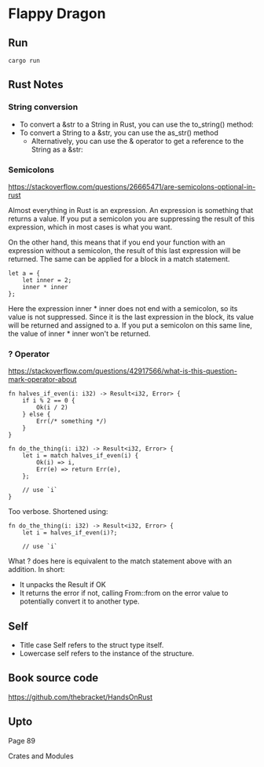 # Flappy Dragon
## Run
```
cargo run
```

## Rust Notes
### String conversion
* To convert a &str to a String in Rust, you can use the to_string() method:
* To convert a String to a &str, you can use the as_str() method
  * Alternatively, you can use the & operator to get a reference to the String as a &str:

### Semicolons
https://stackoverflow.com/questions/26665471/are-semicolons-optional-in-rust

Almost everything in Rust is an expression. An expression is something that returns a value. If you put a semicolon you are suppressing the result of this expression, which in most cases is what you want.

On the other hand, this means that if you end your function with an expression without a semicolon, the result of this last expression will be returned. The same can be applied for a block in a match statement.

```
let a = {
    let inner = 2;
    inner * inner
};
```

Here the expression inner * inner does not end with a semicolon, so its value is not suppressed. Since it is the last expression in the block, its value will be returned and assigned to a. If you put a semicolon on this same line, the value of inner * inner won't be returned.

### ? Operator
https://stackoverflow.com/questions/42917566/what-is-this-question-mark-operator-about

```
fn halves_if_even(i: i32) -> Result<i32, Error> {
    if i % 2 == 0 {
        Ok(i / 2)
    } else {
        Err(/* something */)
    }
}

fn do_the_thing(i: i32) -> Result<i32, Error> {
    let i = match halves_if_even(i) {
        Ok(i) => i,
        Err(e) => return Err(e),
    };

    // use `i`
}
```

Too verbose. Shortened using:
```
fn do_the_thing(i: i32) -> Result<i32, Error> {
    let i = halves_if_even(i)?;

    // use `i`
```

What ? does here is equivalent to the match statement above with an addition. In short:
* It unpacks the Result if OK
* It returns the error if not, calling From::from on the error value to potentially convert it to another type.

## Self
* Title case Self refers to the struct type itself.
* Lowercase self refers to the instance of the structure.

## Book source code

https://github.com/thebracket/HandsOnRust

## Upto
Page 89

Crates and Modules
